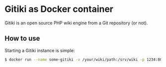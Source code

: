 # Gitiki as Docker container

Gitiki is an open source PHP wiki engine from a Git repository (or not).

## How to use

Starting a Gitiki instance is simple:

```bash
$ docker run --name some-gitiki -v /your/wiki/path:/srv/wiki -p 1234:80 -d gitiki/gitiki
```

